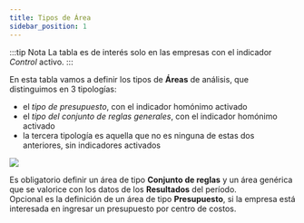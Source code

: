 ```yaml
---
title: Tipos de Área 
sidebar_position: 1
---
```



:::tip Nota 
La tabla es de interés solo en las empresas con el indicador *Control* activo.
:::

En esta tabla vamos a definir los tipos de **Áreas** de análisis, que distinguimos en 3 tipologías:  
- el *tipo de presupuesto*, con el indicador homónimo activado  
- el *tipo del conjunto de reglas generales*, con el indicador homónimo activado  
- la tercera tipología es aquella que no es ninguna de estas dos anteriores, sin indicadores activados  

![](/img/it-it/controlling/type-area.png)

Es obligatorio definir un área de tipo **Conjunto de reglas** y un área genérica que se valorice con los datos de los **Resultados** del período.  
Opcional es la definición de un área de tipo **Presupuesto**, si la empresa está interesada en ingresar un presupuesto por centro de costos.